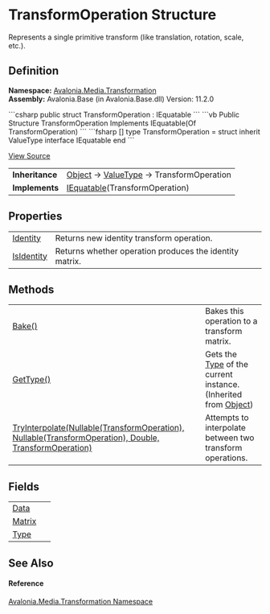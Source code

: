 # TransformOperation Structure


Represents a single primitive transform (like translation, rotation, scale, etc.).



## Definition
**Namespace:** <a href="N_Avalonia_Media_Transformation">Avalonia.Media.Transformation</a>  
**Assembly:** Avalonia.Base (in Avalonia.Base.dll) Version: 11.2.0

<Tabs groupId="api-code-preview">
<TabItem value="csharp" label="C#">
```csharp
public struct TransformOperation : IEquatable<TransformOperation>
```
</TabItem>
<TabItem value="vb" label="VB">
```vb
Public Structure TransformOperation
	Implements IEquatable(Of TransformOperation)
```
</TabItem>
<TabItem value="fsharp" label="F#">
```fsharp
[<SealedAttribute>]
type TransformOperation = 
    struct
        inherit ValueType
        interface IEquatable<TransformOperation>
    end
```
</TabItem>
</Tabs>



<a href="https://github.com/AvaloniaUI/Avalonia/tree/master/src/Avalonia.Base/Media/Transformation/TransformOperation.cs" title="View the source code">View Source</a>

<table>
<tr><td><strong>Inheritance</strong></td><td><a href="https://learn.microsoft.com/dotnet/api/system.object" target="_blank" rel="noopener noreferrer">Object</a>  →  <a href="https://learn.microsoft.com/dotnet/api/system.valuetype" target="_blank" rel="noopener noreferrer">ValueType</a>  →  TransformOperation</td></tr>
<tr><td><strong>Implements</strong></td><td><a href="https://learn.microsoft.com/dotnet/api/system.iequatable-1" target="_blank" rel="noopener noreferrer">IEquatable</a>(TransformOperation)</td></tr>
</table>



## Properties
<table>
<tr>
<td><a href="P_Avalonia_Media_Transformation_TransformOperation_Identity">Identity</a></td>
<td>Returns new identity transform operation.</td>
</tr>
<tr>
<td><a href="P_Avalonia_Media_Transformation_TransformOperation_IsIdentity">IsIdentity</a></td>
<td>Returns whether operation produces the identity matrix.</td>
</tr>
</table>

## Methods
<table>
<tr>
<td><a href="M_Avalonia_Media_Transformation_TransformOperation_Bake">Bake()</a></td>
<td>Bakes this operation to a transform matrix.</td>
</tr>
<tr>
<td><a href="https://learn.microsoft.com/dotnet/api/system.object.gettype" target="_blank" rel="noopener noreferrer">GetType()</a></td>
<td>Gets the <a href="https://learn.microsoft.com/dotnet/api/system.type" target="_blank" rel="noopener noreferrer">Type</a> of the current instance.<br />(Inherited from <a href="https://learn.microsoft.com/dotnet/api/system.object" target="_blank" rel="noopener noreferrer">Object</a>)</td>
</tr>
<tr>
<td><a href="M_Avalonia_Media_Transformation_TransformOperation_TryInterpolate">TryInterpolate(Nullable(TransformOperation), Nullable(TransformOperation), Double, TransformOperation)</a></td>
<td>Attempts to interpolate between two transform operations.</td>
</tr>
</table>

## Fields
<table>
<tr>
<td><a href="F_Avalonia_Media_Transformation_TransformOperation_Data">Data</a></td>
<td> </td>
</tr>
<tr>
<td><a href="F_Avalonia_Media_Transformation_TransformOperation_Matrix">Matrix</a></td>
<td> </td>
</tr>
<tr>
<td><a href="F_Avalonia_Media_Transformation_TransformOperation_Type">Type</a></td>
<td> </td>
</tr>
</table>

## See Also


#### Reference
<a href="N_Avalonia_Media_Transformation">Avalonia.Media.Transformation Namespace</a>  
